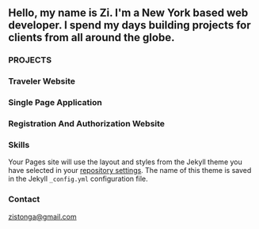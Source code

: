 ## Hello, my name is Zi. I'm a New York based web developer. I spend my days building projects for clients from all around the globe. 


### PROJECTS



### Traveler Website

### Single Page Application

### Registration And Authorization Website



### Skills

Your Pages site will use the layout and styles from the Jekyll theme you have selected in your [repository settings](https://github.com/Zi-Stonga/cs465-fullstack/settings). The name of this theme is saved in the Jekyll `_config.yml` configuration file.

### Contact

zistonga@gmail.com
